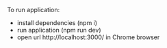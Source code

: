To run application:
- install dependencies (npm i)
- run application (npm run dev)
- open url http://localhost:3000/ in Chrome browser
